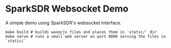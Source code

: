# SparkSDR Websocket Demo

A simple demo using SparkSDR's websocket interface.

```
make build # builds wasm/js files and places them in `static/` dir
make serve # runs a small web server on port 8000 serving the files in `static/`
```
